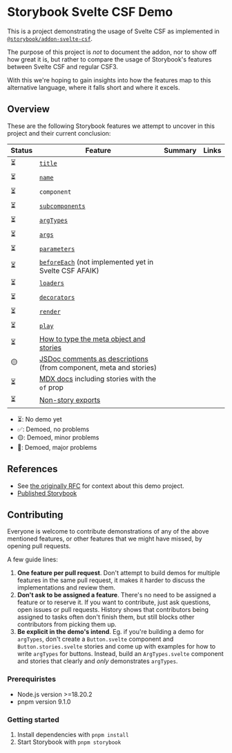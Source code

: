 # Storybook Svelte CSF Demo

This is a project demonstrating the usage of Svelte CSF as implemented in [`@storybook/addon-svelte-csf`](https://github.com/storybookjs/addon-svelte-csf).

The purpose of this project is _not_ to document the addon, nor to show off how great it is, but rather to compare the usage of Storybook's features between Svelte CSF and regular CSF3.

With this we're hoping to gain insights into how the features map to this alternative language, where it falls short and where it excels.

## Overview

These are the following Storybook features we attempt to uncover in this project and their current conclusion:

| Status | Feature                                                                                                                                                     | Summary | Links |
| ------ | ----------------------------------------------------------------------------------------------------------------------------------------------------------- | ------- | ----- |
| ⏳     | [`title`](https://storybook.js.org/docs/writing-stories/naming-components-and-hierarchy#naming-stories)                                                     |         |       |
| ⏳     | [`name`](https://storybook.js.org/docs/writing-stories#rename-stories)                                                                                      |         |       |
| ⏳     | `component`                                                                                                                                                 |         |       |
| ⏳     | [`subcomponents`](https://storybook.js.org/docs/writing-stories/stories-for-multiple-components)                                                            |         |       |
| ⏳     | [`argTypes`](https://storybook.js.org/docs/api/arg-types#argtypes)                                                                                          |         |       |
| ⏳     | [`args`](https://storybook.js.org/docs/writing-stories/args)                                                                                                |         |       |
| ⏳     | [`parameters`](https://storybook.js.org/docs/writing-stories/parameters)                                                                                    |         |       |
| ⏳     | [`beforeEach`](https://storybook.js.org/docs/8.1/writing-stories/mocking-modules#using-mocked-modules-in-stories) (not implemented yet in Svelte CSF AFAIK) |         |       |
| ⏳     | [`loaders`](https://storybook.js.org/docs/writing-stories/loaders)                                                                                          |         |       |
| ⏳     | [`decorators`](https://storybook.js.org/docs/writing-stories/decorators)                                                                                    |         |       |
| ⏳     | [`render`](https://storybook.js.org/docs/api/csf#custom-render-functions)                                                                                   |         |       |
| ⏳     | [`play`](https://storybook.js.org/docs/writing-stories/play-function)                                                                                       |         |       |
| ⏳     | [How to type the meta object and stories](https://storybook.js.org/docs/writing-stories/typescript)                                                         |         |       |
| 🟡     | [JSDoc comments as descriptions](https://storybook.js.org/docs/api/doc-block-description#writing-descriptions) (from component, meta and stories)           |         |       |
| ⏳     | [MDX docs](https://storybook.js.org/docs/writing-docs/mdx) including stories with the `of` prop                                                             |         |       |
| ⏳     | [Non-story exports](https://storybook.js.org/docs/api/csf#non-story-exports)                                                                                |         |       |

- ⏳: No demo yet
- ✅: Demoed, no problems
- 🟡: Demoed, minor problems
- 🔴: Demoed, major problems

## References

- See [the originally RFC](https://github.com/storybookjs/storybook/discussions/27092) for context about this demo project.
- [Published Storybook](https://main--663faba8e103e55dccd640dc.chromatic.com)

## Contributing

Everyone is welcome to contribute demonstrations of any of the above mentioned features, or other features that we might have missed, by opening pull requests.

A few guide lines:

1. **One feature per pull request**. Don't attempt to build demos for multiple features in the same pull request, it makes it harder to discuss the implementations and review them.
2. **Don't ask to be assigned a feature**. There's no need to be assigned a feature or to reserve it. If you want to contribute, just ask questions, open issues or pull requests. History shows that contributors being assigned to tasks often don't finish them, but still blocks other contributors from picking them up.
3. **Be explicit in the demo's intend**. Eg. if you're building a demo for `argTypes`, don't create a `Button.svelte` component and `Button.stories.svelte` stories and come up with examples for how to write `argTypes` for buttons. Instead, build an `ArgTypes.svelte` component and stories that clearly and _only_ demonstrates `argTypes`.

### Prerequiristes

- Node.js version >=18.20.2
- pnpm version 9.1.0

### Getting started

1. Install dependencies with `pnpm install`
2. Start Storybook with `pnpm storybook`
